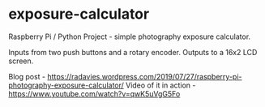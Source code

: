 # exposure-calculator
Raspberry Pi / Python Project - simple photography exposure calculator.

Inputs from two push buttons and a rotary encoder.
Outputs to a 16x2 LCD screen.

Blog post - https://radavies.wordpress.com/2019/07/27/raspberry-pi-photography-exposure-calculator/
Video of it in action - https://www.youtube.com/watch?v=qwK5uVgG5Fo
